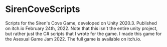 # SirenCoveScripts
Scripts for the Siren's Cove Game, developed on Unity 2020.3. Published on itch.io February 24th, 2022.
Note that this isn't the entire unity project, but rather just the C# scripts that I wrote for the game. I made this game for the Asexual Game Jam 2022. The full game is available on itch.io.
